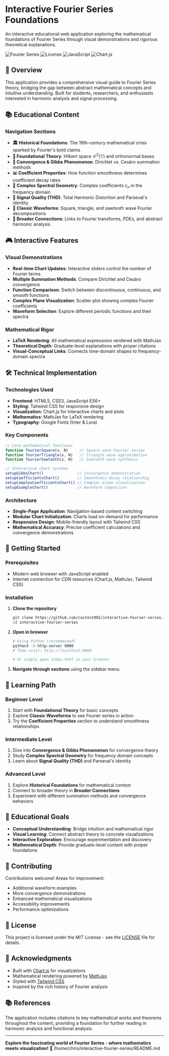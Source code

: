 # Interactive Fourier Series Foundations

An interactive educational web application exploring the mathematical foundations of Fourier Series through visual demonstrations and rigorous theoretical explanations.

![Fourier Series](https://img.shields.io/badge/Mathematics-Fourier%20Analysis-blue)
![License](https://img.shields.io/badge/License-MIT-green)
![JavaScript](https://img.shields.io/badge/JavaScript-ES6+-yellow)
![Chart.js](https://img.shields.io/badge/Chart.js-Interactive%20Visualizations-orange)

## 🎯 Overview

This application provides a comprehensive visual guide to Fourier Series theory, bridging the gap between abstract mathematical concepts and intuitive understanding. Built for students, researchers, and enthusiasts interested in harmonic analysis and signal processing.

## 📚 Educational Content

### Navigation Sections

- **🏛️ Historical Foundations**: The 19th-century mathematical crisis sparked by Fourier's bold claims
- **📐 Foundational Theory**: Hilbert space $\mathcal{L}^2(\mathbb{T})$ and orthonormal bases
- **🔄 Convergence & Gibbs Phenomenon**: Dirichlet vs. Cesàro summation methods
- **📊 Coefficient Properties**: How function smoothness determines coefficient decay rates
- **🔮 Complex Spectral Geometry**: Complex coefficients $c_n$ in the frequency domain
- **📏 Signal Quality (THD)**: Total Harmonic Distortion and Parseval's identity
- **🌊 Classic Waveforms**: Square, triangle, and sawtooth wave Fourier decompositions
- **🔗 Broader Connections**: Links to Fourier transforms, PDEs, and abstract harmonic analysis

## 🎮 Interactive Features

### Visual Demonstrations

- **Real-time Chart Updates**: Interactive sliders control the number of Fourier terms
- **Multiple Summation Methods**: Compare Dirichlet and Cesàro convergence
- **Function Comparison**: Switch between discontinuous, continuous, and smooth functions
- **Complex Plane Visualization**: Scatter plot showing complex Fourier coefficients
- **Waveform Selection**: Explore different periodic functions and their spectra

### Mathematical Rigor

- **LaTeX Rendering**: All mathematical expressions rendered with MathJax
- **Theoretical Depth**: Graduate-level explanations with proper citations
- **Visual-Conceptual Links**: Connects time-domain shapes to frequency-domain spectra

## 🛠️ Technical Implementation

### Technologies Used

- **Frontend**: HTML5, CSS3, JavaScript ES6+
- **Styling**: Tailwind CSS for responsive design
- **Visualization**: Chart.js for interactive charts and plots
- **Mathematics**: MathJax for LaTeX rendering
- **Typography**: Google Fonts (Inter & Lora)

### Key Components

```javascript
// Core mathematical functions
function fourierSquare(x, N)     // Square wave Fourier series
function fourierTriangle(x, N)   // Triangle wave approximation
function fourierSawtooth(x, N)   // Sawtooth wave synthesis

// Interactive chart systems
setupGibbsChart()               // Convergence demonstration
setupCoefficientsChart()        // Smoothness-decay relationship
setupComplexCoefficientsChart() // Complex plane visualization
setupExampleChart()             // Waveform comparison
```

### Architecture

- **Single-Page Application**: Navigation-based content switching
- **Modular Chart Initialization**: Charts load on-demand for performance
- **Responsive Design**: Mobile-friendly layout with Tailwind CSS
- **Mathematical Accuracy**: Precise coefficient calculations and convergence demonstrations

## 🚀 Getting Started

### Prerequisites

- Modern web browser with JavaScript enabled
- Internet connection for CDN resources (Chart.js, MathJax, Tailwind CSS)

### Installation

1. **Clone the repository**
   ```bash
   git clone https://github.com/caston1981/interactive-fourier-series.git
   cd interactive-fourier-series
   ```

2. **Open in browser**
   ```bash
   # Using Python (recommended)
   python3 -m http.server 8000
   # Then visit: http://localhost:8000

   # Or simply open index.html in your browser
   ```

3. **Navigate through sections** using the sidebar menu

## 📖 Learning Path

### Beginner Level
1. Start with **Foundational Theory** for basic concepts
2. Explore **Classic Waveforms** to see Fourier series in action
3. Try the **Coefficient Properties** section to understand smoothness relationships

### Intermediate Level
1. Dive into **Convergence & Gibbs Phenomenon** for convergence theory
2. Study **Complex Spectral Geometry** for frequency domain concepts
3. Learn about **Signal Quality (THD)** and Parseval's identity

### Advanced Level
1. Explore **Historical Foundations** for mathematical context
2. Connect to broader theory in **Broader Connections**
3. Experiment with different summation methods and convergence behaviors

## 🎯 Educational Goals

- **Conceptual Understanding**: Bridge intuition and mathematical rigor
- **Visual Learning**: Connect abstract theory to concrete visualizations
- **Interactive Exploration**: Encourage experimentation and discovery
- **Mathematical Depth**: Provide graduate-level content with proper foundations

## 🤝 Contributing

Contributions welcome! Areas for improvement:

- Additional waveform examples
- More convergence demonstrations
- Enhanced mathematical visualizations
- Accessibility improvements
- Performance optimizations

## 📄 License

This project is licensed under the MIT License - see the [LICENSE](LICENSE) file for details.

## 🙏 Acknowledgments

- Built with [Chart.js](https://www.chartjs.org/) for visualizations
- Mathematical rendering powered by [MathJax](https://www.mathjax.org/)
- Styled with [Tailwind CSS](https://tailwindcss.com/)
- Inspired by the rich history of Fourier analysis

## 📚 References

The application includes citations to key mathematical works and theorems throughout the content, providing a foundation for further reading in harmonic analysis and functional analysis.

---

**Explore the fascinating world of Fourier Series - where mathematics meets visualization!** 🌟</content>
<parameter name="filePath">/home/chris/interactive-fourier-series/README.md
